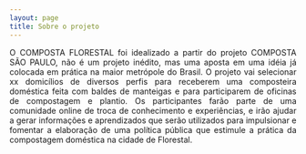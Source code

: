 ```yaml
---
layout: page
title: Sobre o projeto
---
```


<p style="text-align: justify;"> O COMPOSTA FLORESTAL foi idealizado a partir do projeto COMPOSTA SÃO PAULO, não é um projeto inédito, mas uma aposta em uma idéia já colocada em prática na maior metrópole do Brasil. O projeto vai selecionar xx domicílios de diversos perfis para receberem uma composteira doméstica feita com baldes de manteigas e para participarem de oficinas de compostagem e plantio. Os participantes farão parte de uma comunidade online de troca de conhecimento e experiências, e irão ajudar a gerar informações e aprendizados que serão utilizados para impulsionar e fomentar a elaboração de uma política pública que estimule a prática da compostagem doméstica na cidade de Florestal.</p>
